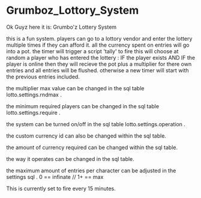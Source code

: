 Grumboz_Lottory_System
====================

Ok Guyz here it is:
Grumbo'z Lottery System

this is a fun system.
players can go to a lottory vendor and enter the lottery multiple times if they can afford it.
all the currency spent on entries will go into a pot.
the timer will trigger a script 'tally' to fire
this will choose at random a player who has entered the lottery :
  IF the player exists AND IF the player is online then they will recieve the pot plus a multiplier for there own entries and all entries will be flushed. otherwise a new timer will start with the previous entries included.

the multiplier max value can be changed in the sql table lotto.settings.rndmax .

the minimum required players can be changed in the sql table lotto.settings.require .

the system can be turned on/off in the sql table lotto.settings.operation .

the custom currency id can also be changed within the sql table.

the amount of currency required can be changed within the sql table.

the way it operates can be changed in the sql table.

the maximum amount of entries per character can be adjusted in the settings sql . 0 == infinate // 1+ == max

This is currently set to fire every 15 minutes.
